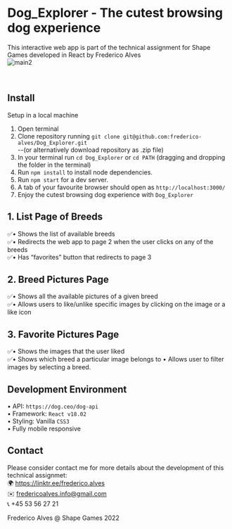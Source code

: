 <!-- /*** FREDERICO ALVES @ SHAPE GAMES ***/ -->
# Dog_Explorer - The cutest browsing dog experience
This interactive web app is part of the technical assignment for Shape Games developed in React by Frederico Alves
<br>
![main2](https://user-images.githubusercontent.com/31135848/183629114-608e1300-3b89-42f2-9645-d25f0d60c3b0.png)

<br>

## Install
Setup in a local machine
1. Open terminal
2. Clone repository running `git clone git@github.com:frederico-alves/Dog_Explorer.git`<br>
--(or alternatively download repository as .zip file)
3. In your terminal run `cd Dog_Explorer` or `cd PATH` (dragging and dropping the folder in the terminal)
4. Run `npm install` to install node dependencies.
5. Run `npm start` for a dev server.
6. A tab of your favourite browser should open as `http://localhost:3000/`
7. Enjoy the cutest browsing dog experience with `Dog_Explorer`


## 1. List Page of Breeds
✅• Shows the list of available breeds<br>
✅• Redirects the web app to page 2 when the user clicks on any of the breeds<br>
✅• Has “favorites” button that redirects to page 3<br>

## 2. Breed Pictures Page
✅• Shows all the available pictures of a given breed<br>
✅• Allows users to like/unlike specific images by clicking on the image or a like icon<br>

## 3. Favorite Pictures Page
✅• Shows the images that the user liked<br>
✅• Shows which breed a particular image belongs to • Allows user to filter images by selecting a breed.<br>


## Development Environment
• API: `https://dog.ceo/dog-api`<br>
• Framework: `React v18.02`<br>
• Styling: Vanilla `CSS3`<br>
• Fully mobile responsive<br>

## Contact
Please consider contact me for more details about the development of this technical assignmet:<br>
🌍 https://linktr.ee/frederico.alves<br>
✉️ fredericoalves.info@gmail.com<br>
📞 +45 53 56 27 21

Frederico Alves @ Shape Games 2022


